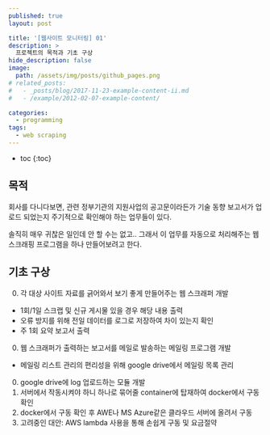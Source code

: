```yaml
---
published: true
layout: post

title: '[웹사이트 모니터링] 01'
description: >
  프로젝트의 목적과 기초 구상
hide_description: false
image: 
  path: /assets/img/posts/github_pages.png
# related_posts:
#   - _posts/blog/2017-11-23-example-content-ii.md
#   - /example/2012-02-07-example-content/

categories:
  - programming
tags:
  - web scraping
---
```


* toc
{:toc}

## 목적

회사를 다니다보면, 관련 정부기관의 지원사업의 공고문이라든가 기술 동향 보고서가 업로드 되었는지 주기적으로 확인해야 하는 업무들이 있다.  

솔직히 매우 귀찮은 일인데 안 할 수는 없고.. 그래서 이 업무를 자동으로 처리해주는 웹 스크래핑 프로그램을 하나 만들어보려고 한다.  

## 기초 구상

0. 각 대상 사이트 자료를 긁어와서 보기 좋게 만들어주는 웹 스크래퍼 개발
  - 1회/1일 스크랩 및 신규 게시물 있을 경우 해당 내용 출력
  - 오류 방지를 위해 전일 데이터를 로그로 저장하여 차이 있는지 확인
  - 주 1회 요약 보고서 출력
0. 웹 스크래퍼가 출력하는 보고서를 메일로 발송하는 메일링 프로그램 개발
  - 메일링 리스트 관리의 편리성을 위해 google drive에서 메일링 목록 관리
0. google drive에 log 업로드하는 모듈 개발
0. 서버에서 작동시켜야 하니 하나로 묶어줄 container에 탑재하여 docker에서 구동 확인
0. docker에서 구동 확인 후 AWE나 MS Azure같은 클라우드 서버에 올려서 구동
0. 고려중인 대안: AWS lambda 사용을 통해 손쉽게 구동 및 요금절약